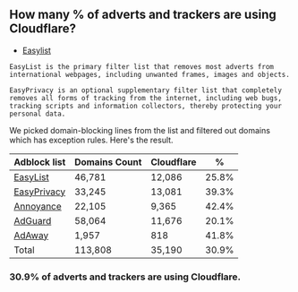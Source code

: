 ## How many % of adverts and trackers are using Cloudflare?


- [Easylist](https://web.archive.org/web/20210516110248/https://easylist.to/)
```
EasyList is the primary filter list that removes most adverts from international webpages, including unwanted frames, images and objects.

EasyPrivacy is an optional supplementary filter list that completely removes all forms of tracking from the internet, including web bugs, tracking scripts and information collectors, thereby protecting your personal data.
```


We picked domain-blocking lines from the list and filtered out domains which has exception rules.
Here's the result.


| Adblock list | Domains Count | Cloudflare | % |
| --- | --- | --- | --- |
| [EasyList](https://easylist.to/easylist/easylist.txt) | 46,781 | 12,086 | 25.8% |
| [EasyPrivacy](https://easylist.to/easylist/easyprivacy.txt) | 33,245 | 13,081 | 39.3% |
| [Annoyance](https://secure.fanboy.co.nz/fanboy-annoyance.txt) | 22,105 | 9,365 | 42.4% |
| [AdGuard](https://adguardteam.github.io/AdGuardSDNSFilter/Filters/filter.txt) | 58,064 | 11,676 | 20.1% |
| [AdAway](https://raw.githubusercontent.com/AdAway/adaway.github.io/master/hosts.txt) | 1,957 | 818 | 41.8% |
| Total | 113,808 | 35,190 | 30.9% |


### 30.9% of adverts and trackers are using Cloudflare.